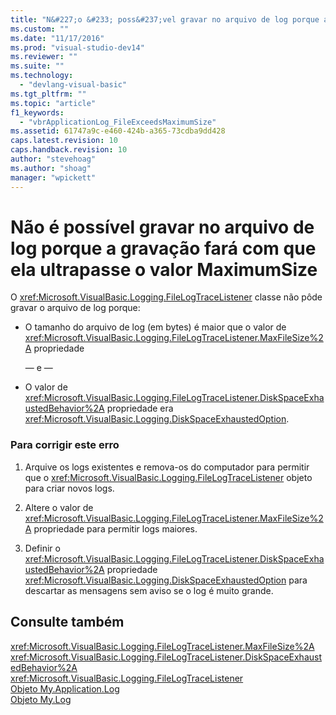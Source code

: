 ```yaml
---
title: "N&#227;o &#233; poss&#237;vel gravar no arquivo de log porque a grava&#231;&#227;o far&#225; com que ela ultrapasse o valor MaximumSize | Microsoft Docs"
ms.custom: ""
ms.date: "11/17/2016"
ms.prod: "visual-studio-dev14"
ms.reviewer: ""
ms.suite: ""
ms.technology: 
  - "devlang-visual-basic"
ms.tgt_pltfrm: ""
ms.topic: "article"
f1_keywords: 
  - "vbrApplicationLog_FileExceedsMaximumSize"
ms.assetid: 61747a9c-e460-424b-a365-73cdba9dd428
caps.latest.revision: 10
caps.handback.revision: 10
author: "stevehoag"
ms.author: "shoag"
manager: "wpickett"
---
```

# N&#227;o &#233; poss&#237;vel gravar no arquivo de log porque a grava&#231;&#227;o far&#225; com que ela ultrapasse o valor MaximumSize
O <xref:Microsoft.VisualBasic.Logging.FileLogTraceListener> classe não pôde gravar o arquivo de log porque:  
  
-   O tamanho do arquivo de log \(em bytes\) é maior que o valor de <xref:Microsoft.VisualBasic.Logging.FileLogTraceListener.MaxFileSize%2A> propriedade  
  
     — e —  
  
-   O valor de <xref:Microsoft.VisualBasic.Logging.FileLogTraceListener.DiskSpaceExhaustedBehavior%2A> propriedade era <xref:Microsoft.VisualBasic.Logging.DiskSpaceExhaustedOption>.  
  
### Para corrigir este erro  
  
1.  Arquive os logs existentes e remova\-os do computador para permitir que o <xref:Microsoft.VisualBasic.Logging.FileLogTraceListener> objeto para criar novos logs.  
  
2.  Altere o valor de <xref:Microsoft.VisualBasic.Logging.FileLogTraceListener.MaxFileSize%2A> propriedade para permitir logs maiores.  
  
3.  Definir o <xref:Microsoft.VisualBasic.Logging.FileLogTraceListener.DiskSpaceExhaustedBehavior%2A> propriedade <xref:Microsoft.VisualBasic.Logging.DiskSpaceExhaustedOption> para descartar as mensagens sem aviso se o log é muito grande.  
  
## Consulte também  
 <xref:Microsoft.VisualBasic.Logging.FileLogTraceListener.MaxFileSize%2A>   
 <xref:Microsoft.VisualBasic.Logging.FileLogTraceListener.DiskSpaceExhaustedBehavior%2A>   
 <xref:Microsoft.VisualBasic.Logging.FileLogTraceListener>   
 [Objeto My.Application.Log](../../visual-basic/language-reference/objects/my-application-log-object.md)   
 [Objeto My.Log](../../visual-basic/language-reference/objects/my-log-object.md)